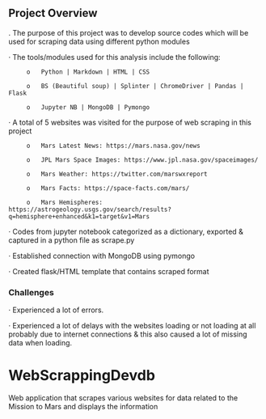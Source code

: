 ## Project Overview

. The purpose of this project was to develop source codes which will be used for scraping data using different python modules
 
· The tools/modules used for this analysis include the following:


         o   Python | Markdown | HTML | CSS
         
         o   BS (Beautiful soup) | Splinter | ChromeDriver | Pandas | Flask
         
         o   Jupyter NB | MongoDB | Pymongo
 
·  A total of 5 websites was visited for the purpose of web scraping in this project
         
         o   Mars Latest News: https://mars.nasa.gov/news
         
         o   JPL Mars Space Images: https://www.jpl.nasa.gov/spaceimages/
         
         o   Mars Weather: https://twitter.com/marswxreport
         
         o   Mars Facts: https://space-facts.com/mars/
         
         o   Mars Hemispheres:  https://astrogeology.usgs.gov/search/results?q=hemisphere+enhanced&k1=target&v1=Mars
 
·   Codes from jupyter notebook categorized as a dictionary, exported & captured in a python file as scrape.py
 
·   Established connection with MongoDB using pymongo
 
·   Created flask/HTML template that contains scraped format
 
 
### Challenges
 
·    Experienced a lot of errors.
 
·    Experienced a lot of delays with the websites loading or not loading at all probably due to internet connections & this also caused      a lot of missing data when loading.

# WebScrappingDevdb
Web application that scrapes various websites for data related to the Mission to Mars and displays the information
